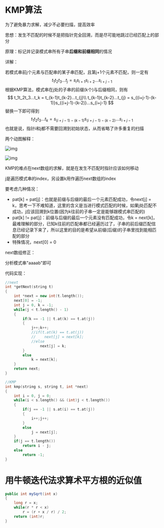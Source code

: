 # KMP算法

为了避免暴力求解，减少不必要扫描，提高效率

思想：发生不匹配的时候不是把指针完全回溯，而是尽可能地跳过已经匹配上的部分

原理：标记并记录模式串所有子串**后缀和前缀相同**的情况

详解：

若模式串前j个元素与匹配串的某子串匹配，且第j+1个元素不匹配，则一定有
$$
t_1t_2t_3...t_j = s_is_{i+1}s_{i+2}...s_{i+j-1}
$$
根据KMP算法，模式串在j处的子串的前缀(k个)与后缀相同，则有
$$
t_1t_2t_3...t_k = t_{k-1}t_{k-2}...t_{j}\\
t_{k-1}t_{k-2}...t_{j} = s_{(i+j-1)-(k-1)}s_{(i+j-1)-(k-2)}...s_{i+j-1}
$$
替换一下即可得到
$$
t_1t_2t_3...t_k = s_{(i+j-1)-(k-1)}s_{(i+j-1)-(k-2)}...s_{i+j-1}
$$
也就是说，指针i和j都不需要回溯到初始状态，从而省略了许多重复的扫描

两个动图解释：

![img](https://pic1.zhimg.com/v2-f29d822e4faf22542875de6c73fe07d0_b.webp)

![img](https://pic1.zhimg.com/v2-e66f7a92145c8e3ea8c87b5889fbaf54_b.webp)

KMP的难点在next数组的求解，就是在发生不匹配时指针应该如何移动

j是遍历模式串的index，另设置k用作遍历next数组的index

要考虑几种情况：

- pat[k] = pat[j]：也就是前缀与后缀的最后一个元素匹配成功，令next[j] = k，思考一下不难知道，这里的含义是当进行模式匹配的时候，如果j处匹配不成功，j应该回溯到k位置(因为k往前的子串一定是能够跟模式串匹配的)
- pat[k] != pat[j]：前缀与后缀的最后一个元素没有匹配成功，令k = next[k]，最难理解的部分，已知k往前的匹配串都已经遍历过了，子串的前后缀匹配信息已经记录下来了，所以这里的目的是希望从前缀(后缀)的子串里找到能相匹配的部分
- 特殊情况，next[0] = 0



next数组修正：

分析模式串"aaaab"即可



代码实现：

```c++
//next
int *getNext(string t)
{
    int *next = new int(t.length());
    next[0] = -1;
    int j = 0, k = -1;
    while(j < t.length() - 1)
    {
        if(k == -1 || t.at(k) == t.at(j))
        {
            j++;k++;
            //if(t.at(k) == t.at(j)) 
            //    next[j] = next[k];
            //else 
                next[j] = k;
        }
        else
            k = next[k];
    }
    return next;
}

//KMP
int kmp(string s, string t, int *next)
{
    int i = 0, j = 0;
    while(i < s.length() && (int)j < t.length())
    {
        if(j == -1 || s.at(i) == t.at(j))
        {
            i++;j++;
        }
        else
            j = next[j];
    }
    if(j == t.length())
        return i - j;
    else
        return -1; 
}
```



# 用牛顿迭代法求算术平方根的近似值

```java
public int mySqrt(int x)
{
    long r = x;
    while(r * r < x)
    	r = (r + x / r) / 2;
    return (int)r;
}
```

